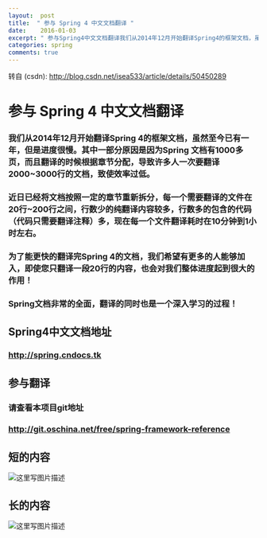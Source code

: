 ```yaml
---
layout:  post
title:  " 参与 Spring 4 中文文档翻译 "
date:    2016-01-03
excerpt: " 参与Spring4中文文档翻译我们从2014年12月开始翻译Spring4的框架文档，虽然至今已有一年，但是进度很慢。其中一部分原因是因为Spring文档有1000多页，而且翻译的时候根据章节分配，导致许多人一次要翻译2000~3000行的文档，致使效率过低。近日已经将文档按照一定的章节... "
categories: spring 
comments: true
---
```

转自 (csdn): http://blog.csdn.net/isea533/article/details/50450289
<div class="markdown_views">
 <h1 id="参与-spring-4-中文文档翻译">参与 Spring 4 中文文档翻译</h1> 
 <h3 id="我们从2014年12月开始翻译spring-4的框架文档虽然至今已有一年但是进度很慢其中一部分原因是因为spring-文档有1000多页而且翻译的时候根据章节分配导致许多人一次要翻译20003000行的文档致使效率过低">我们从2014年12月开始翻译Spring 4的框架文档，虽然至今已有一年，但是进度很慢。其中一部分原因是因为Spring 文档有1000多页，而且翻译的时候根据章节分配，导致许多人一次要翻译2000~3000行的文档，致使效率过低。</h3> 
 <h3 id="近日已经将文档按照一定的章节重新拆分每一个需要翻译的文件在20行200行之间行数少的纯翻译内容较多行数多的包含的代码代码只需要翻译注释多现在每一个文件翻译耗时在10分钟到1小时左右">近日已经将文档按照一定的章节重新拆分，每一个需要翻译的文件在20行~200行之间，行数少的纯翻译内容较多，行数多的包含的代码（代码只需要翻译注释）多，现在每一个文件翻译耗时在10分钟到1小时左右。</h3> 
 <h3 id="为了能更快的翻译完spring-4的文档我们希望有更多的人能够加入即使您只翻译一段20行的内容也会对我们整体进度起到很大的作用"><strong>为了能更快的翻译完Spring 4的文档，我们希望有更多的人能够加入，即使您只翻译一段20行的内容，也会对我们整体进度起到很大的作用！</strong></h3> 
 <h3 id="spring文档非常的全面翻译的同时也是一个深入学习的过程"><strong>Spring文档非常的全面，翻译的同时也是一个深入学习的过程！</strong></h3> 
 <h2 id="spring4中文文档地址">Spring4中文文档地址</h2> 
 <h3 id="httpspringcndocstk"><a href="http://spring.cndocs.tk">http://spring.cndocs.tk</a></h3> 
 <h2 id="参与翻译">参与翻译</h2> 
 <h3 id="请查看本项目git地址">请查看本项目git地址</h3> 
 <h3 id="httpgitoschinanetfreespring-framework-reference"><a href="http://git.oschina.net/free/spring-framework-reference">http://git.oschina.net/free/spring-framework-reference</a></h3> 
 <h2 id="短的内容">短的内容</h2> 
 <p><img src="http://img.blog.csdn.net/20160103095513752" alt="这里写图片描述" title=""></p> 
 <h2 id="长的内容">长的内容</h2> 
 <p><img src="http://img.blog.csdn.net/20160103095653431" alt="这里写图片描述" title=""></p>
</div>